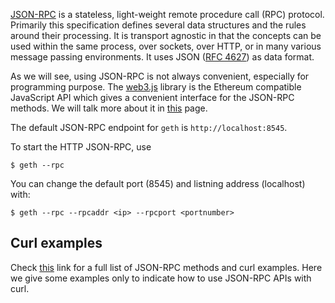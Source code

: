 [JSON-RPC](http://www.jsonrpc.org/specification) is a stateless, light-weight remote procedure call (RPC) protocol. Primarily this specification defines several data structures and the rules around their processing. It is transport agnostic in that the concepts can be used within the same process, over sockets, over HTTP, or in many various message passing environments. It uses JSON ([RFC 4627](http://www.ietf.org/rfc/rfc4627.txt)) as data format.

As we will see, using JSON-RPC is not always convenient, especially for programming purpose. The [web3.js](https://github.com/ethereum/web3.js) library is the Ethereum compatible JavaScript API which gives a convenient interface for the JSON-RPC methods. We will talk more about it in [this](https://github.com/rszheng/Ethereum-Develop/blob/master/JavaScript-API.md) page.

The default JSON-RPC endpoint for ```geth``` is ```http://localhost:8545```. 

To start the HTTP JSON-RPC, use
```
$ geth --rpc
```
You can change the default port (8545) and listning address (localhost) with:
```
$ geth --rpc --rpcaddr <ip> --rpcport <portnumber>
```

## Curl examples

Check [this](https://github.com/ethereum/wiki/wiki/JSON-RPC) link for a full list of JSON-RPC methods and curl examples. Here we give some examples only to indicate how to use JSON-RPC APIs with curl.

